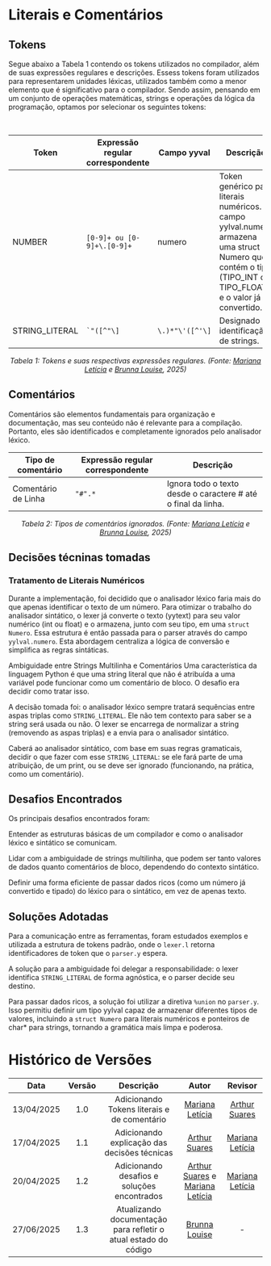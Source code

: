 # Literais e Comentários

##  Tokens

Segue abaixo a Tabela 1 contendo os tokens utilizados no compilador, além de suas expressões regulares e descrições. Essess tokens foram utilizados para representarem unidades léxicas, utilizados também como a menor elemento que é significativo para o compilador. Sendo assim, pensando em um conjunto de operações matemáticas, strings e operações da lógica da programação, optamos por selecionar os seguintes tokens:

<br>

<center>

<table>
  <thead>
    <tr>
      <th>Token</th>
      <th>Expressão regular correspondente</th>
      <th>Campo yyval</th>
      <th>Descrição</th>
    </tr>
  </thead>
  <tbody>
    <tr>
      <td>NUMBER</td>
      <td><code>[0-9]+ ou [0-9]+\.[0-9]+</code></td>
      <td>numero</td>
      <td>Token genérico para literais numéricos. O campo yylval.numero armazena uma struct Numero que contém o tipo (TIPO_INT ou TIPO_FLOAT) e o valor já convertido.</td>
    </tr>
    <tr>
      <td>STRING_LITERAL</td>
      <td><code>`"([^"\]</code></td>
      <td><code>\.)*"\<br\>'([^'\]</code></td>
      <td>Designado a identificação de strings.</td>
    </tr>

  </tbody>
</table>

<p><em>Tabela 1: Tokens e suas respectivas expressões regulares. (Fonte: <a href="https://github.com/Marianannn">Mariana Letícia</a> e <a href="https://github.com/brunna-martins">Brunna Louise</a>, 2025)</em></p>

</center>

## Comentários

Comentários são elementos fundamentais para organização e documentação, mas seu conteúdo não é relevante para a compilação. Portanto, eles são identificados e completamente ignorados pelo analisador léxico.

<center>

<table>
  <thead>
    <tr>
      <th>Tipo de comentário</th>
      <th>Expressão regular correspondente</th>
      <th>Descrição</th>
    </tr>
  </thead>
  <tbody>
    <tr>
      <td>Comentário de Linha</td>
      <td><code>"#".*</code></td>
      <td>Ignora todo o texto desde o caractere # até o final da linha.</td>
    </tr>
  </tbody>
</table>

<p><em>Tabela 2:  Tipos de comentários ignorados. (Fonte: <a href="https://github.com/Marianannn">Mariana Letícia</a> e <a href="https://github.com/brunna-martins">Brunna Louise</a>, 2025)</em></p>
</center>

## Decisões técninas tomadas

### Tratamento de Literais Numéricos
Durante a implementação, foi decidido que o analisador léxico faria mais do que apenas identificar o texto de um número. Para otimizar o trabalho do analisador sintático, o lexer já converte o texto (yytext) para seu valor numérico (int ou float) e o armazena, junto com seu tipo, em uma ``struct Numero``. Essa estrutura é então passada para o parser através do campo ``yylval.numero``. Esta abordagem centraliza a lógica de conversão e simplifica as regras sintáticas.

Ambiguidade entre Strings Multilinha e Comentários
Uma característica da linguagem Python é que uma string literal que não é atribuída a uma variável pode funcionar como um comentário de bloco. O desafio era decidir como tratar isso.

A decisão tomada foi: o analisador léxico sempre tratará sequências entre aspas triplas como ``STRING_LITERAL``. Ele não tem contexto para saber se a string será usada ou não. O lexer se encarrega de normalizar a string (removendo as aspas triplas) e a envia para o analisador sintático.

Caberá ao analisador sintático, com base em suas regras gramaticais, decidir o que fazer com esse ``STRING_LITERAL``: se ele fará parte de uma atribuição, de um print, ou se deve ser ignorado (funcionando, na prática, como um comentário).

## Desafios Encontrados
Os principais desafios encontrados foram:

Entender as estruturas básicas de um compilador e como o analisador léxico e sintático se comunicam.

Lidar com a ambiguidade de strings multilinha, que podem ser tanto valores de dados quanto comentários de bloco, dependendo do contexto sintático.

Definir uma forma eficiente de passar dados ricos (como um número já convertido e tipado) do léxico para o sintático, em vez de apenas texto.

## Soluções Adotadas

Para a comunicação entre as ferramentas, foram estudados exemplos e utilizada a estrutura de tokens padrão, onde o `lexer.l` retorna identificadores de token que o `parser.y` espera.

A solução para a ambiguidade foi delegar a responsabilidade: o lexer identifica `STRING_LITERAL` de forma agnóstica, e o parser decide seu destino.

Para passar dados ricos, a solução foi utilizar a diretiva ``%union`` no ``parser.y``. Isso permitiu definir um tipo yylval capaz de armazenar diferentes tipos de valores, incluindo a ``struct Numero`` para literais numéricos e ponteiros de char* para strings, tornando a gramática mais limpa e poderosa.

# Histórico de Versões

|**Data** | **Versão** | **Descrição** | **Autor** | **Revisor** |
|:---: | :---: | :---: | :---: | :---: |
| 13/04/2025 | 1.0 | Adicionando Tokens literais e de comentário | [Mariana Letícia](https://github.com/Marianannn) | [Arthur Suares](https://github.com/arthur-suares) |
| 17/04/2025 | 1.1 | Adicionando explicação das decisões técnicas |[Arthur Suares](https://github.com/arthur-suares) | [Mariana Letícia](https://github.com/Marianannn) |
| 20/04/2025 | 1.2 | Adicionando desafios e soluções encontrados |[Arthur Suares](https://github.com/arthur-suares) e [Mariana Letícia](https://github.com/Marianannn)| [Mariana Letícia](https://github.com/Marianannn) |
| 27/06/2025 | 1.3 | Atualizando documentação para refletir o atual estado do código |[Brunna Louise](https://github.com/brunna-martins) | - |